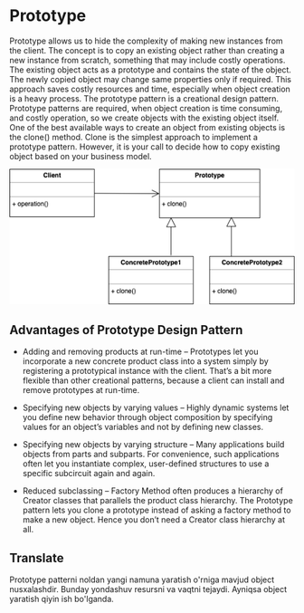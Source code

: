 # Prototype 

Prototype allows us to hide the complexity of making new instances from the client. 
The concept is to copy an existing object rather than creating a new instance from scratch, 
something that may include costly operations. The existing object acts as a prototype and contains the state of the object. 
The newly copied object may change same properties only if required. This approach saves costly resources and time, especially 
when object creation is a heavy process.
The prototype pattern is a creational design pattern. Prototype patterns are required, when object creation is time consuming,
and costly operation, so we create objects with the existing object itself. One of the best available ways to create an object 
from existing objects is the clone() method. Clone is the simplest approach to implement a prototype pattern. However, 
it is your call to decide how to copy existing object based on your business model.

![img](src/main/resources/img/Prototype-Pattern.webp)

## Advantages of Prototype Design Pattern

- Adding and removing products at run-time – Prototypes let you incorporate a new concrete product class into a system simply by registering a prototypical instance with the client. That’s a bit more flexible than other creational patterns, because a client can install and remove prototypes at run-time.

- Specifying new objects by varying values – Highly dynamic systems let you define new behavior through object composition by specifying values for an object’s variables and not by defining new classes.

- Specifying new objects by varying structure – Many applications build objects from parts and subparts. For convenience, such applications often let you instantiate complex, user-defined structures to use a specific subcircuit again and again.

- Reduced subclassing – Factory Method often produces a hierarchy of Creator classes that parallels the product class hierarchy. The Prototype pattern lets you clone a prototype instead of asking a factory method to make a new object. Hence you don’t need a Creator class hierarchy at all.

## Translate

Prototype patterni noldan yangi namuna yaratish o'rniga mavjud object nusxalashdir. Bunday yondashuv resursni va vaqtni tejaydi.
Ayniqsa object yaratish qiyin ish bo'lganda.